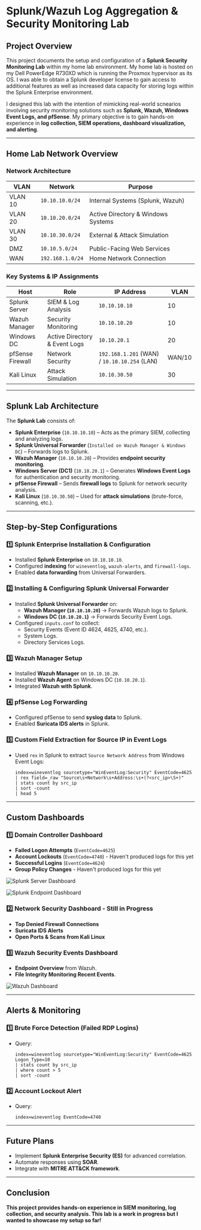 # Splunk/Wazuh Log Aggregation & Security Monitoring Lab

## Project Overview
This project documents the setup and configuration of a **Splunk Security Monitoring Lab** within my home lab environment. My home lab is hosted on my Dell PowerEdge R730XD which is running the Proxmox hypervisor as its OS. I was able to obtain a Splunk developer license to gain access to additional features as well as increased data capacity for storing logs within the Splunk Enterprise environment. 

I designed this lab with the intention of mimicking real-world scnearios involving security monitoring solutions such as **Splunk, Wazuh, Windows Event Logs, and pfSense**. My primary objective is to gain hands-on experience in **log collection, SIEM operations, dashboard visualization, and alerting**.

---

## Home Lab Network Overview

### **Network Architecture**

| VLAN | Network | Purpose |
|------|---------|---------|
| VLAN 10 | `10.10.10.0/24` | Internal Systems (Splunk, Wazuh) |
| VLAN 20 | `10.10.20.0/24` | Active Directory & Windows Systems |
| VLAN 30 | `10.10.30.0/24` | External & Attack Simulation |
| DMZ | `10.10.5.0/24` | Public-Facing Web Services |
| WAN | `192.168.1.0/24` | Home Network Connection |

### **Key Systems & IP Assignments**

| Host | Role | IP Address | VLAN |
|------|------|------------|------|
| Splunk Server | SIEM & Log Analysis | `10.10.10.10` | 10 |
| Wazuh Manager | Security Monitoring | `10.10.10.20` | 10 |
| Windows DC | Active Directory & Event Logs | `10.10.20.1` | 20 |
| pfSense Firewall | Network Security | `192.168.1.201` (WAN) / `10.10.10.254` (LAN) | WAN/10 |
| Kali Linux | Attack Simulation | `10.10.30.50` | 30 |

---

## Splunk Lab Architecture

The **Splunk Lab** consists of:

- **Splunk Enterprise** (`10.10.10.10`) – Acts as the primary SIEM, collecting and analyzing logs.
- **Splunk Universal Forwarder** (`Installed on Wazuh Manager & Windows DC`) – Forwards logs to Splunk.
- **Wazuh Manager** (`10.10.10.20`) – Provides **endpoint security monitoring**.
- **Windows Server (DC1)** (`10.10.20.1`) – Generates **Windows Event Logs** for authentication and security monitoring.
- **pfSense Firewall** – Sends **firewall logs** to Splunk for network security analysis.
- **Kali Linux** (`10.10.30.50`) – Used for **attack simulations** (brute-force, scanning, etc.).

---

## Step-by-Step Configurations

### **1️⃣ Splunk Enterprise Installation & Configuration**
- Installed **Splunk Enterprise** on `10.10.10.10`.
- Configured **indexing** for `wineventlog`, `wazuh-alerts`, and `firewall-logs`.
- Enabled **data forwarding** from Universal Forwarders.

### **2️⃣ Installing & Configuring Splunk Universal Forwarder**
- Installed **Splunk Universal Forwarder** on:
  - **Wazuh Manager (`10.10.10.20`)** → Forwards Wazuh logs to Splunk.
  - **Windows DC (`10.10.20.1`)** → Forwards Security Event Logs.
- Configured `inputs.conf` to collect:
  - Security Events (Event ID 4624, 4625, 4740, etc.).
  - System Logs.
  - Directory Services Logs.

### **3️⃣ Wazuh Manager Setup**
- Installed **Wazuh Manager** on `10.10.10.20`.
- Installed **Wazuh Agent** on Windows DC (`10.10.20.1`).
- Integrated **Wazuh with Splunk**.

### **4️⃣ pfSense Log Forwarding**
- Configured pfSense to send **syslog data** to Splunk.
- Enabled **Suricata IDS alerts** in Splunk.

### **5️⃣ Custom Field Extraction for Source IP in Event Logs**
- Used `rex` in Splunk to extract `Source Network Address` from Windows Event Logs:
  ```spl
  index=wineventlog sourcetype="WinEventLog:Security" EventCode=4625
  | rex field=_raw "Source\s+Network\s+Address:\s+(?<src_ip>\S+)"
  | stats count by src_ip
  | sort -count
  | head 5
  ```

---

## Custom Dashboards

### **1️⃣ Domain Controller Dashboard**
- **Failed Logon Attempts** (`EventCode=4625`)
- **Account Lockouts** (`EventCode=4740`) - Haven't produced logs for this yet
- **Successful Logins** (`EventCode=4624`)
- **Group Policy Changes** - Haven't produced logs for this yet

![Splunk Server Dashboard](https://imgur.com/2z95g5g.jpg)

![Splunk Endpoint Dashboard](https://imgur.com/4kvPJ7V.jpg)

### **2️⃣ Network Security Dashboard** - Still in Progress
- **Top Denied Firewall Connections**
- **Suricata IDS Alerts**
- **Open Ports & Scans from Kali Linux**

### **3️⃣ Wazuh Security Events Dashboard**
- **Endpoint Overview** from Wazuh.
- **File Integrity Monitoring Recent Events**.

![Wazuh Dashboard](https://imgur.com/CATMYBH.jpg)

---

## Alerts & Monitoring

### **1️⃣ Brute Force Detection (Failed RDP Logins)**
- Query:
  ```spl
  index=wineventlog sourcetype="WinEventLog:Security" EventCode=4625 Logon_Type=10
  | stats count by src_ip
  | where count > 5
  | sort -count
  ```

### **2️⃣ Account Lockout Alert**
- Query:
  ```spl
  index=wineventlog EventCode=4740
  ```

---

## Future Plans
- Implement **Splunk Enterprise Security (ES)** for advanced correlation.
- Automate responses using **SOAR**.
- Integrate with **MITRE ATT&CK framework**.

---

## Conclusion

**This project provides hands-on experience in SIEM monitoring, log collection, and security analysis. This lab is a work in progress but I wanted to showcase my setup so far!**
